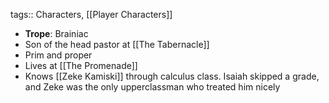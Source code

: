tags:: Characters, [[Player Characters]]

- **Trope**: Brainiac
- Son of the head pastor at [[The Tabernacle]]
- Prim and proper
- Lives at [[The Promenade]]
- Knows [[Zeke Kamiski]] through calculus class. Isaiah skipped a grade, and Zeke was the only upperclassman who treated him nicely